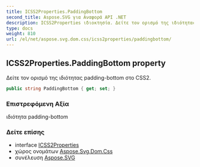 ```yaml
---
title: ICSS2Properties.PaddingBottom
second_title: Aspose.SVG για Αναφορά API .NET
description: ICSS2Properties ιδιοκτησία. Δείτε τον ορισμό της ιδιότητας paddingbottom στο CSS2.
type: docs
weight: 810
url: /el/net/aspose.svg.dom.css/icss2properties/paddingbottom/
---
```

## ICSS2Properties.PaddingBottom property

Δείτε τον ορισμό της ιδιότητας padding-bottom στο CSS2.

```csharp
public string PaddingBottom { get; set; }
```

### Επιστρεφόμενη Αξία

ιδιότητα padding-bottom

### Δείτε επίσης

* interface [ICSS2Properties](../)
* χώρος ονομάτων [Aspose.Svg.Dom.Css](../../icss2properties/)
* συνέλευση [Aspose.SVG](../../../)


